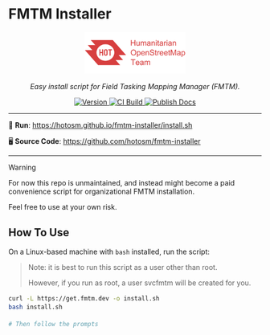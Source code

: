 # FMTM Installer

<!-- markdownlint-disable -->
<p align="center">
  <img src="https://github.com/hotosm/fmtm/blob/main/images/hot_logo.png?raw=true" style="width: 200px;" alt="HOT"></a>
</p>
<p align="center">
  <em>Easy install script for Field Tasking Mapping Manager (FMTM).</em>
</p>
<p align="center">
  <a href="https://github.com/hotosm/fmtm-installer/releases" target="_blank">
      <img src="https://img.shields.io/github/v/release/hotosm/fmtm-installer?logo=github" alt="Version">
  </a>
  <a href="https://github.com/sponsors/hotosm" target="_blank">
      <img src="https://img.shields.io/badge/sponsor-30363D?logo=GitHub-Sponsors&logoColor=#EA4AAA" alt="CI Build">
  </a>
  <a href="https://github.com/hotosm/fmtm-installer/blob/main/LICENSE.md" target="_blank">
      <img src="https://img.shields.io/github/license/hotosm/fmtm-installer.svg" alt="Publish Docs">
  </a>
</p>

---

🚀 **Run**: <a href="https://hotosm.github.io/fmtm-installer/install.sh" target="_blank">https://hotosm.github.io/fmtm-installer/install.sh</a>

🖥️ **Source Code**: <a href="https://github.com/hotosm/fmtm-installer" target="_blank">https://github.com/hotosm/fmtm-installer</a>

---

<!-- markdownlint-enable -->

> [!WARNING]
> For now this repo is unmaintained, and instead might become a paid convenience
> script for organizational FMTM installation.
>
> Feel free to use at your own risk.

## How To Use

On a Linux-based machine with `bash` installed, run the script:

> Note: it is best to run this script as a user other than root.
>
> However, if you run as root, a user svcfmtm will be created for you.

```bash
curl -L https://get.fmtm.dev -o install.sh
bash install.sh

# Then follow the prompts
```
